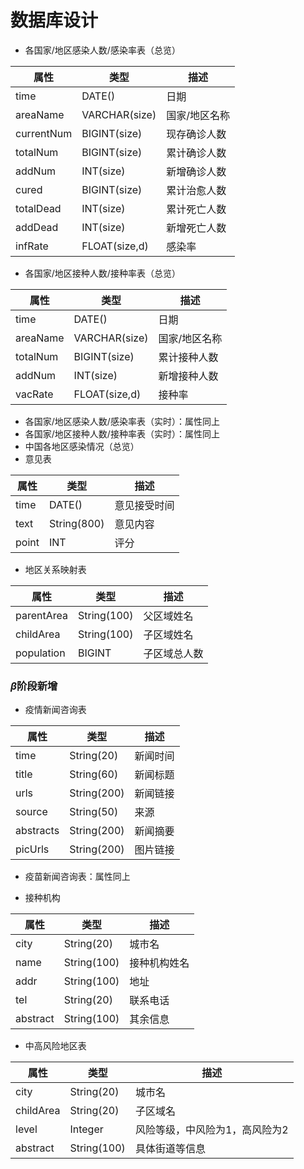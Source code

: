 # 数据库设计

* 各国家/地区感染人数/感染率表（总览）

| 属性       | 类型          | 描述          |
| ---------- | ------------- | ------------- |
| time       | DATE()        | 日期          |
| areaName   | VARCHAR(size) | 国家/地区名称 |
| currentNum | BIGINT(size)  | 现存确诊人数  |
| totalNum   | BIGINT(size)  | 累计确诊人数  |
| addNum     | INT(size)     | 新增确诊人数  |
| cured      | BIGINT(size)  | 累计治愈人数  |
| totalDead  | INT(size)     | 累计死亡人数  |
| addDead    | INT(size)     | 新增死亡人数  |
| infRate    | FLOAT(size,d) | 感染率        |

* 各国家/地区接种人数/接种率表（总览）

| 属性     | 类型          | 描述          |
| -------- | ------------- | ------------- |
| time     | DATE()        | 日期          |
| areaName | VARCHAR(size) | 国家/地区名称 |
| totalNum | BIGINT(size)  | 累计接种人数  |
| addNum   | INT(size)     | 新增接种人数  |
| vacRate  | FLOAT(size,d) | 接种率        |

* 各国家/地区感染人数/感染率表（实时）：属性同上
* 各国家/地区接种人数/接种率表（实时）：属性同上
* 中国各地区感染情况（总览）
* 意见表

| 属性  | 类型        | 描述         |
| ----- | ----------- | ------------ |
| time  | DATE()      | 意见接受时间 |
| text  | String(800) | 意见内容     |
| point | INT         | 评分         |

* 地区关系映射表

| 属性       | 类型        | 描述         |
| ---------- | ----------- | ------------ |
| parentArea | String(100) | 父区域姓名   |
| childArea  | String(100) | 子区域姓名   |
| population | BIGINT      | 子区域总人数 |

### $\beta$阶段新增

* 疫情新闻咨询表

| 属性      | 类型        | 描述     |
| --------- | ----------- | -------- |
| time      | String(20)  | 新闻时间 |
| title     | String(60)  | 新闻标题 |
| urls      | String(200) | 新闻链接 |
| source    | String(50)  | 来源     |
| abstracts | String(200) | 新闻摘要 |
| picUrls   | String(200) | 图片链接 |

* 疫苗新闻咨询表：属性同上

* 接种机构

| 属性     | 类型        | 描述         |
| -------- | ----------- | ------------ |
| city     | String(20)  | 城市名       |
| name     | String(100) | 接种机构姓名 |
| addr     | String(100) | 地址         |
| tel      | String(20)  | 联系电话     |
| abstract | String(100) | 其余信息     |

* 中高风险地区表

| 属性      | 类型        | 描述                           |
| --------- | ----------- | ------------------------------ |
| city      | String(20)  | 城市名                         |
| childArea | String(20)  | 子区域名                       |
| level     | Integer     | 风险等级，中风险为1，高风险为2 |
| abstract  | String(100) | 具体街道等信息                 |